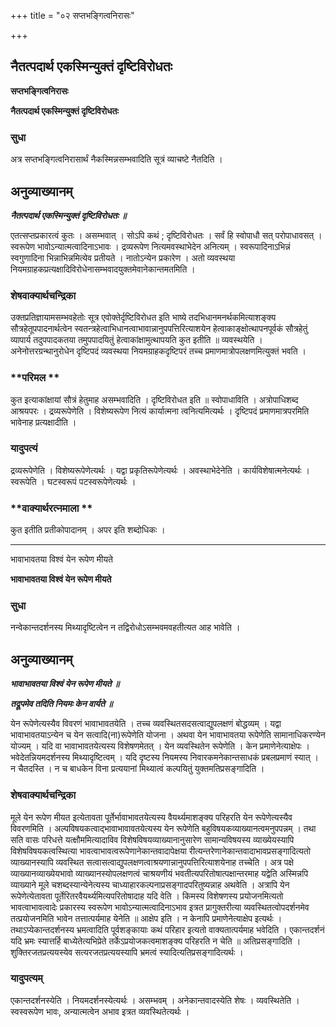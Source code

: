 +++
title = "०२ सप्तभङ्गित्वनिरासः"

+++


## नैतत्पदार्थ एकस्मिन्युक्तं दृष्टिविरोधतः

**सप्तभङ्गित्वनिरासः**

**नैतत्पदार्थ एकस्मिन्युक्तं दृष्टिविरोधतः**

### **सुधा**

अत्र सप्तभङ्गित्वनिरासार्थं नैकस्मिन्नसम्भवादिति सूत्रं व्याचष्टे नैतदिति ।

## **अनुव्याख्यानम्**

***नैतत्पदार्थ एकस्मिन्युक्तं दृष्टिविरोधतः ॥***

एतत्सप्तप्रकारत्वं कुतः । असम्भवात् । सोऽपि कथं ; दृष्टिविरोधतः । सर्वं हि स्वोपाधौ सत् परोपाधावसत् । स्वरूपेण भावोऽन्यात्मत्वादिनाऽभावः । द्रव्यरूपेण नित्यमवस्थाभेदेन अनित्यम् । स्वरूपादिनाऽभिन्नं स्वगुणादिना भिन्नाभिन्नमित्येव प्रतीयते । नातोऽन्येन प्रकारेण । अतो व्यवस्थया नियमग्राहकप्रत्यक्षादिविरोधेनासम्भवादयुक्तमेवानेकान्तमतमिति ।

### **शेषवाक्यार्थचन्द्रिका**

उक्तप्रतिज्ञायामसम्भवहेतोः सूत्र एवोक्तेर्दृष्टिविरोधत इति भाष्ये तदभिधानमनर्थकमित्याशङ्क्य सौत्रहेतूपपादनार्थत्वेन स्वतन्त्रहेत्वाभिधानत्वाभावान्नानुपपत्तिरित्याशयेन हेत्वाकाङ्क्षोत्थापनपूर्वकं सौत्रहेतुं व्यापार्य तदुपपादकतया तमुपपादयितुं हेत्वाकांक्षामुत्थापयति कुत इतीति ॥ व्यवस्थयेति । अनेनोत्तरग्रन्थानुरोधेन दृष्टिपदं व्यवस्थया नियमग्राहकदृष्टिपरं तच्च प्रमाणमात्रोपलक्षणमित्युक्तं भवति ।

### **परिमल **

कुत इत्याकांक्षायां सौत्रं हेतुमाह असम्भवादिति । दृष्टिविरोधत इति ॥ स्वोपाधाविति । अत्रोपाधिशब्द आश्रयपरः । द्रव्यरूपेणेति । विशेष्यरूपेण नित्यं कार्यात्मना त्वनित्यमित्यर्थः । दृष्टिपदं प्रमाणमात्रपरमिति भावेनाह प्रत्यक्षादीति ।

### **यादुपत्यं**

द्रव्यरूपेणेति । विशेष्यरूपेणेत्यर्थः । यद्वा प्रकृतिरूपेणेत्यर्थः । अवस्थाभेदेनेति । कार्यविशेषात्मनेत्यर्थः । स्वरूपेति । घटस्वरूपं पटस्वरूपेणेत्यर्थः ।

### **वाक्यार्थरत्नमाला **

कुत इतीति प्रतीकोपादानम् । अपर इति शब्दोधिकः ।

------------------------------------------------------------------------

भावाभावतया विश्वं येन रूपेण मीयते

**भावाभावतया विश्वं येन रूपेण मीयते**

### **सुधा**

नन्वेकान्तदर्शनस्य मिथ्यादृष्टित्वेन न तद्विरोधोऽसम्भवमवहतीत्यत आह भावेति ।

## **अनुव्याख्यानम्**

***भावाभावतया विश्वं येन रूपेण मीयते ॥***

***तद्रूपमेव तदिति नियमः केन वार्यते ॥***

येन रूपेणेत्यस्यैव विवरणं भावाभावतयेति । तच्च व्यवस्थितसदसत्वाद्युपलक्षणं बोद्धव्यम् । यद्वा भावाभावतयाऽन्येन च येन सत्वादि(ना)रूपेणेति योजना । अथवा येन भावाभावतया रूपेणेति सामानाधिकरण्येन योज्यम् । यदि वा भावाभावतयेत्यस्य विशेषणमेतत् । येन व्यवस्थितेन रूपेणेति । केन प्रमाणेनेत्याक्षेपः । भवेदेतन्नियमदर्शनस्य मिथ्यादृष्टित्वम् । यदि दृष्टस्य नियमस्य निवारकमनेकान्तसाधकं प्रबलप्रमाणं स्यात् । न चैतदस्ति । न च बाधकेन विना प्रत्ययानां मिथ्यात्वं कल्पयितुं युक्तमतिप्रसङ्गादिति ।

### **शेषवाक्यार्थचन्द्रिका**

मूले येन रूपेण मीयत इत्येतावता पूर्तेर्भावाभावतयेत्यस्य वैयर्थ्यमाशङ्क्य परिहरति येन रूपेणेत्यस्यैव विवरणमिति । अल्पविषयकत्वाद्भावाभावावतयेत्यस्य येन रूपेणेति बहुविषयकव्याख्यानत्वमनुपपन्नम् । तथा सति वासः परिधत्ते यत्क्षौममित्यादाविव विशेषविषयव्याख्यानानुसारेण सामान्यविषयस्य व्याख्येयस्यापि विशेषविषयकत्वस्थित्या भावत्वाभावत्वरूपेणानेकान्तवादापेक्षया रीत्यन्तरेणानेकान्तवादाभावप्रसङ्गादित्यतो व्याख्यानस्यापि व्यवस्थित सत्वासत्वाद्युपलक्षणत्वाश्रयणान्नानुपपत्तिरित्याशयेनाह तच्चेति । अत्र पक्षे व्याख्यानव्याख्येयभावो व्याख्यानस्योपलक्षणत्वं चाश्रयणीयं भवतीत्यपरितोषात्पक्षान्तरमाह यद्वेति अस्मिन्नपि व्याख्याने मूले चशब्दस्यान्येनेत्यस्य चाध्याहारकल्पनाप्रसङ्गादपरितुष्यन्नाह अथवेति । अत्रापि येन रूपेणेत्येतावता पूर्तेरितरवैयर्थ्यमित्यपरितोषादाह यदि वेति । किमस्य विशेषणस्य प्रयोजनमित्यतो भावत्वाभावत्वादेः प्रकारस्य स्वरूपेण भावोऽन्यात्मत्वादिनाऽभाव इत्रत प्रागुक्तरीत्या व्यवस्थितत्वोपदर्शनमेव तत्प्रयोजनमिति भावेन तत्तात्पर्यमाह येनेति ॥ आक्षेप इति । न केनापि प्रमाणेनेत्याक्षेप इत्यर्थः । तथाऽप्येकान्तदर्शनस्य भ्रमत्वादिति पूर्वशङ्कायाः कथं परिहार इत्यतो वाक्यतात्पर्यमाह भवेदिति । एकान्तदर्शनं यदि भ्रमः स्यात्तर्हि बाध्येतेत्यभिप्रेते तर्केऽप्रयोजकत्वमाशङ्क्य परिहरति न चेति ॥ अतिप्रसङ्गादिति । शुक्तिरजतप्रत्ययस्येव सत्यरजतप्रत्ययस्यापि भ्रमत्वं स्यादित्यतिप्रसङ्गादित्यर्थः ।

### **यादुपत्यम्**

एकान्तदर्शनस्येति । नियमदर्शनस्येत्यर्थः । असम्भवम् । अनेकान्तवादस्येति शेषः । व्यवस्थितेति । स्वस्वरूपेण भावः, अन्यात्मत्वेन अभाव इत्रत व्यवस्थितेत्यर्थः ।

